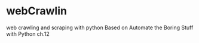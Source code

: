 # webCrawlin
web crawling and scraping with python
Based on Automate the Boring Stuff with Python ch.12
